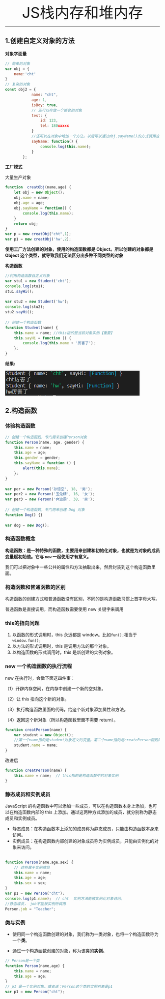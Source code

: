 <div align='center'><font size='70'>JS栈内存和堆内存</font></div>

------

## 1.创建自定义对象的方法

**对象字面量**

```javascript
// 简单的对象
var obj = { 
    name:'cht'
}
// 复杂的对象
const obj2 = {
            name: "cht",
            age: 1,
            isBoy: true,
            // 还可以存放一个嵌套的对象
            test: {
                id: 123,
                tel: 180xxxxx
            }
		    //还可以在对象中增加一个方法。以后可以通过obj.sayName()的方式调用这个方法
            sayName: function() {
                console.log(this.name);
            }
        };
```

**工厂模式**

大量生产对象

```javascript
function  creatObj(name,age) {
    let obj = new Object();
    obj.name = name;
    obj.age = age;
    obj.sayName = function() {
        console.log(this.name);
    }
    return obj;
}
var p = new creatObj("cht",1);
var p1 = new creatObj('hw',2);
```
**使用工厂方法创建的对象，使用的构造函数都是 Object。所以创建的对象都是 Object 这个类型，就导致我们无法区分出多种不同类型的对象**

**构造函数**

```javascript
//利用构造函数自定义对象
var stu1 = new Student('cht');
console.log(stu1);
stu1.sayHi();

var stu2 = new Student('hw');
console.log(stu2);
stu2.sayHi();

// 创建一个构造函数
function Student(name) {
    this.name = name; //this指的是当前对象实例【重要】
    this.sayHi = function () {
        console.log(this.name + '厉害了');
    };
}
```
**结果:**

![avatar](../../.vuepress/public/image/gouzao.png)

## 2.构造函数

### 体验构造函数

```javascript
// 创建一个构造函数，专门用来创建Person对象
function Person(name, age, gender) {
    this.name = name;
    this.age = age;
    this.gender = gender;
    this.sayName = function () {
        alert(this.name);
    };
}

var per = new Person('孙悟空', 18, '男');
var per2 = new Person('玉兔精', 16, '女');
var per3 = new Person('奔波霸', 38, '男');

// 创建一个构造函数，专门用来创建 Dog 对象
function Dog() {}

var dog = new Dog();
```
### 构造函数概念

**构造函数：是一种特殊的函数，主要用来创建和初始化对象，也就是为对象的成员变量赋初始值。它与 `new` 一起使用才有意义。**

我们可以把对象中一些公共的属性和方法抽取出来，然后封装到这个构造函数里面。

### 构造函数和普通函数的区别

构造函数的创建方式和普通函数没有区别，不同的是构造函数习惯上首字母大写。

普通函数是直接调用，而构造函数需要使用 new 关键字来调用

### this的指向问题

1. 以函数的形式调用时，this 永远都是 window。比如`fun();`相当于`window.fun();`
2. 以方法的形式调用时，this 是调用方法的那个对象。
3. 以构造函数的形式调用时，this 是新创建的实例对象。

### new 一个构造函数的执行流程

new 在执行时，会做下面这四件事：

（1）开辟内存空间，在内存中创建一个新的空对象。

（2）让 this 指向这个新的对象。

（3）执行构造函数里面的代码，给这个新对象添加属性和方法。

（4）返回这个新对象（所以构造函数里面不需要 return）。

```javascript
function creatPerson(name) {
    var student = new Object();
    //第一个name指的是student对象定义的变量。第二个name指的是createPerson函数的参数，二者不一样。
    student.name = name;
}
```
改进后
```javascript
function creatPerson(name) {
    this.name = name;  // this指的是构造函数中的对象实例
}
```

### 静态成员和实例成员

JavaScript 的构造函数中可以添加一些成员，可以在构造函数本身上添加，也可以在构造函数内部的 this 上添加。通过这两种方式添加的成员，就分别称为静态成员和实例成员。

* 静态成员：在构造函数本上添加的成员称为静态成员，只能由构造函数本身来访问。
* 实例成员：在构造函数内部创建的对象成员称为实例成员，只能由实例化的对象来访问。

```javascript

function Person(name,age,sex) {  
    // 这些属于实例成员
    this.name = name;
    this.age = age;
    this.sex = sex;
}
var p1 = new Person("cht");
console.log(p1.name);  // cht  实例方法能被实例化对象访问。
//静态成员， job不能被实例所调用
Person.job = "Teacher";
```
### 类与实例

* 使用同一个构造函数创建的对象，我们称为一类对象，也将一个构造函数称为一个**类**。

* 通过一个构造函数创建的对象，称为该类的**实例**。

```javascript
// Person是一个类
function Person(name,age) {
    this.name = name;
    this.age = age;
}
// p1 是一个实例对象。或者说：Person这个类的实例对象是p1
var p1 = new Person("cht");
```



